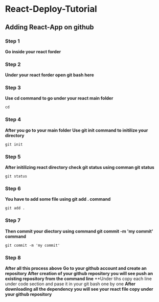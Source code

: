 # React-Deploy-Tutorial

## Adding React-App on github

### Step 1
**Go inside your react forder**

### Step 2
**Under your react forder open git bash here**

### Step 3
**Use cd command to go under your react main folder**

```
cd
```

### Step 4
**After you go to your main folder** 
**Use git init command to initilize your directory**
```
git init
```

### Step 5
**After initilizing react directory check git status using comman git status**
```
git status
```

### Step 6 
**You have to add some file using git add . command**
```
git add .
```

### Step 7
**Then commit your diectory using command git commit -m 'my commit' command**
```
git commit -m 'my commit'
```

### Step 8
**After all this process above**
**Go to your github account and create an repository**
**After creation of your github repository you will see push an existing repository from the command line**
**Under tihs copy each line under code section and pase it in your git bash one by one
**After downloading all the dependency you will see your react file copy under your github repository**




